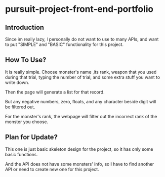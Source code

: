 # pursuit-project-front-end-portfolio

## Introduction
Since im really lazy, I personally do not want to use to many APIs, and want to put "SIMPLE" and "BASIC" functionality for this project.

## How To Use?
It is really simple. Choose monster's name ,its rank, weapon that you used during that trial, typing the number of trial, and some extra stuff you want to write down.

Then the page will generate a list for that record.

But any negative numbers, zero, floats, and any character beside digit will be filtered out.

For the monster's rank, the webpage will filter out the incorrect rank of the monster you choose.

## Plan for Update?
This one is just basic skeleton design for the project, so it has only some basic functions.

And the API does not have some monsters' info, so I have to find another API or need to create new one for this project. 

